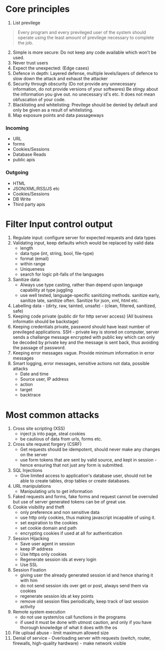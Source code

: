 ---
---

# Core principles
1. List previlege
> Every program and every previleged user of the system should operate using the least amount of previlege necessary to complete the job.
2. Simple is more secure: Do not keep any code available which won't be used.
3. Never trust users
4. Expect the unexpected: (Edge cases)
5. Defence in depth: Layered defense, multiple levels/layers of defence to slow down the attack and exhaust the attacker
6. Security through obscurity (Do not provide any unnecessary information, do not provide versions of your softwares) Be stingy about the information you give out. no unecessary id's etc. It does not mean obfuscation of your code.
7. Blacklisting and whitelisting: Previlege should be denied by default and only be given as a result of whitelisting.
8. Map exposure points and data passageways
### Incoming
 - URL
 - forms
 - Cookies/Sessions
 - Database Reads
 - public apis
### Outgoing
 - HTML
 - JSON/XML/RSS/JS etc
 - Cookies/Sessions
 - DB Write
 - Third party apis


 # Filter Input control output

 1. Regulate input: configure server for expected requests and data types
 2. Validating input, keep defaults which would be replaced by valid data
 	- length
 	- data type (int, string, bool, file-type)
 	- format (email)
 	- within range
 	- Uniqueness
 	- search for logic pit-falls of the languages
 3. Sanitize data: 
 	- Always use type casting, rather than depend upon language capability at type juggling
 	- use well tested, language-specific sanitizing methods. sanitize early, sanitize late, sanitize often. Sanitize for json, xml, html etc.
 4. Labelling data - (dirty, raw, tainted, unsafe) - (clean, filtered, sanitized, safe)
 5. Keeping code private (public dir for http server access) (All business informatin should be backstage)
 6. Keeping credentials private, password should have least number of previleged applications. SSH - private key is stored on computer, server sends a challange message encrypted with public key which can only be decoded by private key and the message is sent back, thus avoiding the passage of password.
 7. Keeping error messages vague. Provide minimum information in error messages
 8. Smart logging, error messages, sensitive actions not data, possible attacks
 	- Date and time
 	- Source user, IP address
 	- action
 	- target
 	- backtrace

 # Most common attacks
 1. Cross site scripting (XSS)
 	- inject js into page, steal cookies
 	- be cautious of data from urls, forms etc.
 2. Cross site request forgery (CSRF)
 	- Get requests should be idempotent, should never make any changes on the server
 	- use form tokens that are sent by valid source, and kept in session - hence ensuring that not just any form is submitted.
 3. SQL Injections
 	- Give limited access to application's database user, should not be able to create tables, drop tables or create databases.
 4. URL manipulations
 	- Manipulating urls to get information
 5. Faked requests and forms, fake forms and request cannot be overruled but use of server generated tokens can be of great use.
 6. Cookie visibility and theft
 	- only preference and non sensitive data
 	- use http only cookies, thus making javascript incapable of using it.
 	- set expiration to the cookies
 	- set cookie domain and path
 	- encrypting cookies if used at all for authentication
 7. Session Hijacking
 	- Save user agent in session
 	- keep IP address
 	- Use https only cookies
 	- Regenerate session ids at every login
 	- Use SSL
 8. Session Fixation
 	- giving user the already generated session id and hence sharing it with him
 	- do not send session ids over get or post, always send them via cookies
 	- regenerate session ids at key points
 	- remove old session files periodically, keep track of last session activity
 9. Remote system execution
 	- do not use system/os call functions in the programs
 	- if used it must be done with utmost caution, and only if you have thorough knowledge of what it does with the os
 10. File upload abuse
 	- limit maximum allowed size
 11. Denial of service
 	- Overloading server with requests (switch, router, firewalls, high-quality hardware)
 	- make network visible